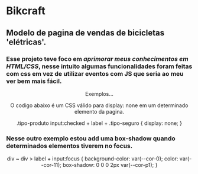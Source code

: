 # Bikcraft

## Modelo de pagina de vendas de bicicletas 'elétricas'.

### Esse projeto teve foco em ***aprimorar meus conhecimentos em HTML/CSS***, nesse intuito algumas funcionalidades foram feitas com css em vez de utilizar eventos com JS que seria ao meu ver bem mais fácil.

<p align="center">Exemplos...</p>

<p align="center">O codigo abaixo é um CSS válido para display: none em um determinado elemento da pagina. </p>
<p align="center">
  .tipo-produto input:checked + label + .tipo-seguro {
  display: none;
}
</p>

### Nesse outro exemplo estou add uma box-shadow quando determinados elementos tiverem no focus.

<p align="center">
  div ~ div > label + input:focus  {
   background-color: var(--cor-0);
   color: var(--cor-11);
   box-shadow: 0 0 0 2px var(--cor-p1);
 }
</p>
